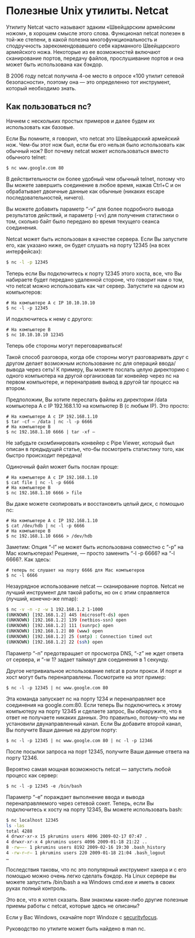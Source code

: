 # Полезные Unix утилиты. Netcat
Утилиту Netcat часто называют эдаким «Швейцарским армейским ножом», в хорошем смысле этого слова. Функционал netcat полезен в той-же степени, в какой полезна многофункциональность и сподручность зарекомендовавшего себя карманного Швейцарского армейского ножа. Некоторые из ее возможностей включают сканирование портов, передачу файлов, прослушивание портов и она может быть использована как бэкдор.

В 2006 году netcat получила 4-ое место в опросе «100 утилит сетевой безопасности», поэтому она — это определенно тот инструмент, который необходимо знать.

## Как пользоваться nc?

Начнем с нескольких простых примеров и далее будем их использовать как базовые.

Если Вы помните, я говорил, что netcat это Швейцарский армейский нож. Чем-бы этот нож был, если бы его нельзя было использовать как обычный нож? Вот почему netcat может использоваться вместо обычного telnet:

    $ nc www.google.com 80

В действительности он более удобный чем обычный telnet, потому что Вы можете завершить соединение в любое время, нажав Ctrl+C и он обрабатывает двоичные данные как обычные (никаких escape последовательностей, ничего).

Вы можете добавить параметр “-v” для более подробного вывода результатов действий, и параметр (-vv) для получения статистики о том, сколько байт было передано во время текущего сеанса соединения.

Netcat может быть использован в качестве сервера. Если Вы запустите его, как указано ниже, он будет слушать на порту 12345 (на всех интерфейсах):
```bash
$ nc -l -p 12345
```
Теперь если Вы подключитесь к порту 12345 этого хоста, все, что Вы набираете будет передано удаленной стороне, что говорит нам о том, что netcat можно использовать как чат сервер. Запустите на одном из компьютеров:

    # На компьютере A с IP 10.10.10.10
    $ nc -l -p 12345

И подключитесь к нему с другого:

    # На компьютере B
    $ nc 10.10.10.10 12345

Теперь обе стороны могут переговариваться!

Такой способ разговора, когда обе стороны могут разговаривать друг с другом делает возможным использование nc для операций ввода/вывода через сеть! К примеру, Вы можете послать целую директорию с одного компьютера на другой организовав tar конвейер через nc на первом компьютере, и перенаправив вывод в другой tar процесс на втором.

Предположим, Вы хотите переслать файлы из директории /data компьютера A с IP 192.168.1.10 на компьютер B (с любым IP). Это просто:

    # На компьютере A с IP 192.168.1.10
    $ tar -cf — /data | nc -l -p 6666
    # На компьютере B
    $ nc 192.168.1.10 6666 | tar -xf —

Не забудьте скомбинировать конвейер с Рipe Viewer, который был описан в предыдущей статье, что-бы посмотреть статистику того, как быстро происходит передача!

Одиночный файл может быть послан проще:

    # На компьютере A с IP 192.168.1.10
    $ cat file | nc -l -p 6666
    # На компьютере B
    $ nc 192.168.1.10 6666 > file

Вы даже можете скопировать и восстановить целый диск, с помощью nc:

    # На компьютере A с IP 192.168.1.10
    $ cat /dev/hdb | nc -l -p 6666
    # На компьютере B
    $ nc 192.168.1.10 6666 > /dev/hdb

Заметим: Опция “-l” не может быть использована совместно с “-p” на Mac компьютерах! Решение, — просто заменить “-l -p 6666? на “-l 6666?. Как здесь:

    # теперь nc слушает на порту 6666 для Mac компьютеров
    $ nc -l 6666

Незаурядное использование netcat — сканирование портов. Netcat не лучший инструмент для такой работы, но он с этим справляется (лучший, конечно-же nmap):
```bash
$ nc -v -n -z -w 1 192.168.1.2 1-1000
(UNKNOWN) [192.168.1.2] 445 (microsoft-ds) open
(UNKNOWN) [192.168.1.2] 139 (netbios-ssn) open
(UNKNOWN) [192.168.1.2] 111 (sunrpc) open
(UNKNOWN) [192.168.1.2] 80 (www) open
(UNKNOWN) [192.168.1.2] 25 (smtp) : Connection timed out
(UNKNOWN) [192.168.1.2] 22 (ssh) open
```
Параметр “-n” предотвращает от просмотра DNS, “-z” не ждет ответа от сервера, и “-w 1? задает таймаут для соединения в 1 секунду.

Другое нетривиальное использование netcat в роли прокси. И порт и хост могут быть перенаправлены. Посмотрите на этот пример:

    $ nc -l -p 12345 | nc www.google.com 80

Эта команда запускает nc на порту 1234 и перенаправляет все соединения на google.com:80. Если теперь Вы подключитесь к этому компьютеру на порту 12345 и сделаете запрос, Вы обнаружите, что в ответ не получаете никаких данных. Это правильно, потому-что мы не установили двунаправленный канал. Если Вы добавите второй канал, Вы получите Ваши данные на другом порту:

    $ nc -l -p 12345 | nc www.google.com 80 | nc -l -p 12346

После посылки запроса на порт 12345, получите Ваши данные ответа на порту 12346.

Вероятно самая мощная возможность netcat — запустить любой процесс как сервер:

    $ nc -l -p 12345 -e /bin/bash

Параметр “-e” пораждает выполнение ввода и вывода перенаправляемого через сетевой сокет. Теперь, если Вы подключитесь к хосту на порту 12345, Вы можете использовать bash:
```bash
$ nc localhost 12345
ls -las
total 4288
4 drwxr-xr-x 15 pkrumins users 4096 2009-02-17 07:47 .
4 drwxr-xr-x 4 pkrumins users 4096 2009-01-18 21:22 ..
8 -rw——- 1 pkrumins users 8192 2009-02-16 19:30 .bash_history
4 -rw-r—r— 1 pkrumins users 220 2009-01-18 21:04 .bash_logout
…
```
Последствия таковы, что nc это популярный инструмент хакера и с его помощью можно очень легко сделать бэкдор. На Linux сервере вы можете запустить /bin/bash а на Windows cmd.exe и иметь в своих руках полный контроль.

Это все, что я хотел сказать. Вам знакомы какие-либо другие полезные приемы работы с netcat, которые здесь не описаны?

Если у Вас Windows, скачайте порт Windoze с [securityfocus](http://www.securityfocus.com/tools/139).

Руководство по утилите может быть найдено в man nc.
